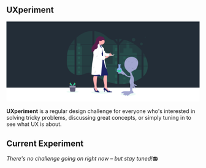 ## UXperiment

![UXperts Header](https://raw.githubusercontent.com/thomas-ge/UXperiment/master/_src/ChallengeHeader.png)

**UXperiment** is a regular design challenge for everyone who's interested in solving tricky problems, discussing great concepts, or simply tuning in to see what UX is about.


## Current Experiment
_There's no challenge going on right now – but stay tuned!_📻
